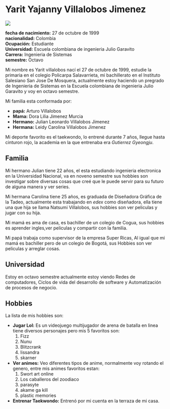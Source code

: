 # Yarit Yajanny Villalobos Jimenez

![](https://github.com/MiguelFuquene1024/CVDS-2-LAB1/tree/master/yarit/images/yarit.jpg)

**fecha de nacimiento:** 27 de octubre de 1999\
**nacionalidad:** Colombia\
**Ocupación:** Estudiante\
**Universidad:** Escuela colombiana de ingenieria Julio Garavito\
**Carrera:** Ingenieria de Sistemas\
**semestre:** Octavo

Mi nombre es Yarit villalobos nací el 27 de octubre de 1999, estudie la primaria
en el colegio Policarpa Salavarrieta, mi bachillerato en el Instituto Salesiano
San Jose De Mosquera, actualmente estoy haciendo un pregrado de Ingenieria de
Sistemas en la Escuela colombiana de ingenieria Julio Garavito y voy en octavo
semestre.

Mi familia esta conformada por:

* **papá:** Arturo Villalobos
* **Mama:** Dora Lilia Jimenez Murcia
* **Hermano:** Julian Leonardo Villalobos Jimenez
* **Hermana:** Leidy Carolina Villalobos Jimenez

Mi deporte favorito es el taekwondo, lo entrené durante 7 años, llegue hasta cinturon rojo,
la academia en la que entrenaba era _Gutierrez Gyeongju_.

## Familia

Mi hermano Julian tiene 22 años, el esta estudiando ingenieria electronica en la Universidad Nacional,
va en noveno semestre sus hobbies son investigar sobre diversas cosas que creé que le puede servir
para su futuro de alguna manera y ver series.

Mi hermana Carolina tiene 25 años, es graduada de Diseñadora Gráfica de la Tadeo, actualmente esta
trabajando en _edex_ como diseñadora, ella tiene una que hija se llama Natsumi Villalobos, sus hobbies son
ver peliculas y jugar con su hija.

Mi mamá es ama de casa, es bachiller de un colegio de Cogua, sus hobbies es aprender ingles,ver peliculas
y compartir con la familia.

Mi papá trabaja como supervisor de la empresa Super Ricas, Al igual que mi mamá es bachiller pero de
un colegio de Bogotá, sus Hobbies son ver peliculas y arreglar cosas.

## Universidad
Estoy en octavo semestre actualmente estoy viendo Redes de computadores, Ciclos de vida del desarrollo
de software y Automatización de procesos de negocio.
## Hobbies 
La lista de mis hobbies son:
* **Jugar Lol:** Es un videojuego multijugador de arena de batalla en linea tiene diversos personajes
pero mis 5 favoritos son:
    1. Fizz
    2. Nunu
    3. Blitzcrank
    4. lissandra
    5. skarner
* **Ver animes:** Veo diferentes tipos de anime, normalmente voy rotando el genero, entre mis animes
favoritos estan:
    1. Swort art online
    2. Los caballeros del zoodiaco
    3. parasyte
    4. akame ga kill
    5. plastic memories
* **Entrenar Taekwondo:** Entrenó por mi cuenta en la terraza de mi casa.
